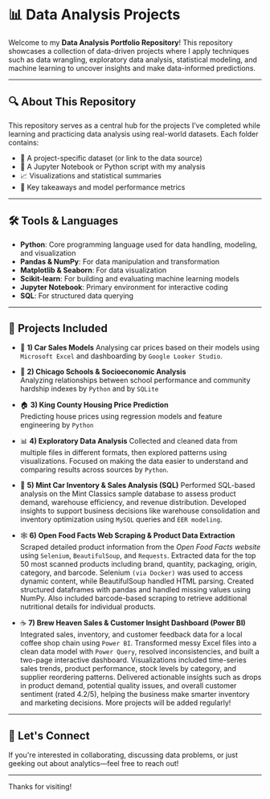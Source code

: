 # 📊 Data Analysis Projects

Welcome to my **Data Analysis Portfolio Repository**! This repository showcases a collection of data-driven projects where I apply techniques such as data wrangling, exploratory data analysis, statistical modeling, and machine learning to uncover insights and make data-informed predictions.

---

## 🔍 About This Repository

This repository serves as a central hub for the projects I’ve completed while learning and practicing data analysis using real-world datasets. Each folder contains:

- 📁 A project-specific dataset (or link to the data source)
- 📝 A Jupyter Notebook or Python script with my analysis
- 📈 Visualizations and statistical summaries
- 🧠 Key takeaways and model performance metrics

---

## 🛠️ Tools & Languages

- **Python**: Core programming language used for data handling, modeling, and visualization  
- **Pandas & NumPy**: For data manipulation and transformation  
- **Matplotlib & Seaborn**: For data visualization  
- **Scikit-learn**: For building and evaluating machine learning models  
- **Jupyter Notebook**: Primary environment for interactive coding  
- **SQL**: For structured data querying  

---

## 📁 Projects Included

- 🚗 **1) Car Sales Models**
  Analysing car prices based on their models using `Microsoft Excel` and dashboarding by `Google Looker Studio`.

- 🏫 **2) Chicago Schools & Socioeconomic Analysis**  
  Analyzing relationships between school performance and community hardship indexes by `Python` and by `SQLite`

- 🏠 **3) King County Housing Price Prediction**  
  Predicting house prices using regression models and feature engineering by `Python`

- 📊 **4) Exploratory Data Analysis** 
Collected and cleaned data from multiple files in different formats, then explored patterns using visualizations. Focused on making the data easier to understand and comparing results across sources by `Python`.

- 🧾 **5) Mint Car Inventory & Sales Analysis (SQL)**
Performed SQL-based analysis on the Mint Classics sample database to assess product demand, warehouse efficiency, and revenue distribution. Developed insights to support business decisions like warehouse consolidation and inventory optimization using `MySQL` queries and `EER modeling`.

- 🕸️ **6) Open Food Facts Web Scraping & Product Data Extraction**
Scraped detailed product information from the _Open Food Facts website_ using `Selenium`, `BeautifulSoup`, and `Requests`. Extracted data for the top 50 most scanned products including brand, quantity, packaging, origin, category, and barcode. Selenium `(via Docker)` was used to access dynamic content, while BeautifulSoup handled HTML parsing. Created structured dataframes with pandas and handled missing values using NumPy. Also included barcode-based scraping to retrieve additional nutritional details for individual products.

- ☕ **7) Brew Heaven Sales & Customer Insight Dashboard (Power BI)**
Integrated sales, inventory, and customer feedback data for a local coffee shop chain using `Power BI`. Transformed messy Excel files into a clean data model with `Power Query`, resolved inconsistencies, and built a two-page interactive dashboard. Visualizations included time-series sales trends, product performance, stock levels by category, and supplier reordering patterns. Delivered actionable insights such as drops in product demand, potential quality issues, and overall customer sentiment (rated 4.2/5), helping the business make smarter inventory and marketing decisions.
More projects will be added regularly!

---

## 🤝 Let's Connect

If you're interested in collaborating, discussing data problems, or just geeking out about analytics—feel free to reach out!

---

Thanks for visiting!
